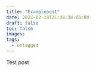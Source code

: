 ```yaml
---
title: "Examplepost"
date: 2023-02-19T21:36:34-05:00
draft: false
toc: false
images:
tags:
  - untagged
---
```

Test post
